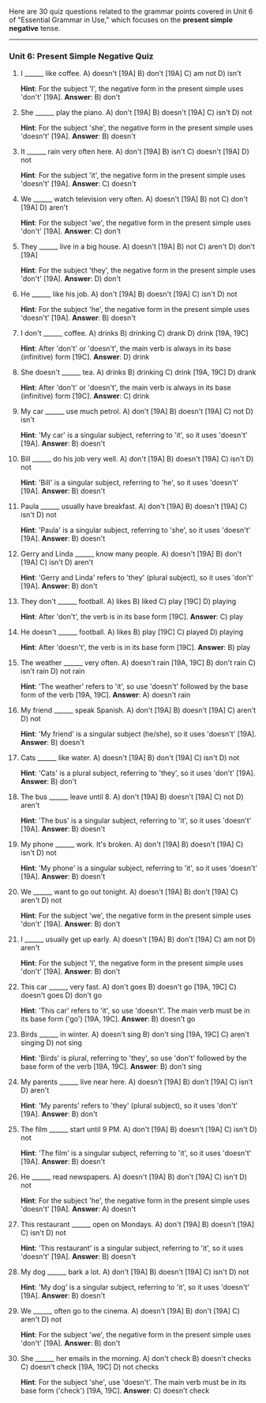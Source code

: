 Here are 30 quiz questions related to the grammar points covered in Unit 6 of "Essential Grammar in Use," which focuses on the **present simple negative** tense.

***

### Unit 6: Present Simple Negative Quiz

1.  I ______ like coffee.
    A) doesn't [19A]
    B) don't [19A]
    C) am not
    D) isn't

    **Hint**: For the subject 'I', the negative form in the present simple uses 'don't' [19A].
    **Answer**: B) don't

2.  She ______ play the piano.
    A) don't [19A]
    B) doesn't [19A]
    C) isn't
    D) not

    **Hint**: For the subject 'she', the negative form in the present simple uses 'doesn't' [19A].
    **Answer**: B) doesn't

3.  It ______ rain very often here.
    A) don't [19A]
    B) isn't
    C) doesn't [19A]
    D) not

    **Hint**: For the subject 'it', the negative form in the present simple uses 'doesn't' [19A].
    **Answer**: C) doesn't

4.  We ______ watch television very often.
    A) doesn't [19A]
    B) not
    C) don't [19A]
    D) aren't

    **Hint**: For the subject 'we', the negative form in the present simple uses 'don't' [19A].
    **Answer**: C) don't

5.  They ______ live in a big house.
    A) doesn't [19A]
    B) not
    C) aren't
    D) don't [19A]

    **Hint**: For the subject 'they', the negative form in the present simple uses 'don't' [19A].
    **Answer**: D) don't

6.  He ______ like his job.
    A) don't [19A]
    B) doesn't [19A]
    C) isn't
    D) not

    **Hint**: For the subject 'he', the negative form in the present simple uses 'doesn't' [19A].
    **Answer**: B) doesn't

7.  I don't ______ coffee.
    A) drinks
    B) drinking
    C) drank
    D) drink [19A, 19C]

    **Hint**: After 'don't' or 'doesn't', the main verb is always in its base (infinitive) form [19C].
    **Answer**: D) drink

8.  She doesn't ______ tea.
    A) drinks
    B) drinking
    C) drink [19A, 19C]
    D) drank

    **Hint**: After 'don't' or 'doesn't', the main verb is always in its base (infinitive) form [19C].
    **Answer**: C) drink

9.  My car ______ use much petrol.
    A) don't [19A]
    B) doesn't [19A]
    C) not
    D) isn't

    **Hint**: 'My car' is a singular subject, referring to 'it', so it uses 'doesn't' [19A].
    **Answer**: B) doesn't

10. Bill ______ do his job very well.
    A) don't [19A]
    B) doesn't [19A]
    C) isn't
    D) not

    **Hint**: 'Bill' is a singular subject, referring to 'he', so it uses 'doesn't' [19A].
    **Answer**: B) doesn't

11. Paula ______ usually have breakfast.
    A) don't [19A]
    B) doesn't [19A]
    C) isn't
    D) not

    **Hint**: 'Paula' is a singular subject, referring to 'she', so it uses 'doesn't' [19A].
    **Answer**: B) doesn't

12. Gerry and Linda ______ know many people.
    A) doesn't [19A]
    B) don't [19A]
    C) isn't
    D) aren't

    **Hint**: 'Gerry and Linda' refers to 'they' (plural subject), so it uses 'don't' [19A].
    **Answer**: B) don't

13. They don't ______ football.
    A) likes
    B) liked
    C) play [19C]
    D) playing

    **Hint**: After 'don't', the verb is in its base form [19C].
    **Answer**: C) play

14. He doesn't ______ football.
    A) likes
    B) play [19C]
    C) played
    D) playing

    **Hint**: After 'doesn't', the verb is in its base form [19C].
    **Answer**: B) play

15. The weather ______ very often.
    A) doesn't rain [19A, 19C]
    B) don't rain
    C) isn't rain
    D) not rain

    **Hint**: 'The weather' refers to 'it', so use 'doesn't' followed by the base form of the verb [19A, 19C].
    **Answer**: A) doesn't rain

16. My friend ______ speak Spanish.
    A) don't [19A]
    B) doesn't [19A]
    C) aren't
    D) not

    **Hint**: 'My friend' is a singular subject (he/she), so it uses 'doesn't' [19A].
    **Answer**: B) doesn't

17. Cats ______ like water.
    A) doesn't [19A]
    B) don't [19A]
    C) isn't
    D) not

    **Hint**: 'Cats' is a plural subject, referring to 'they', so it uses 'don't' [19A].
    **Answer**: B) don't

18. The bus ______ leave until 8.
    A) don't [19A]
    B) doesn't [19A]
    C) not
    D) aren't

    **Hint**: 'The bus' is a singular subject, referring to 'it', so it uses 'doesn't' [19A].
    **Answer**: B) doesn't

19. My phone ______ work. It's broken.
    A) don't [19A]
    B) doesn't [19A]
    C) isn't
    D) not

    **Hint**: 'My phone' is a singular subject, referring to 'it', so it uses 'doesn't' [19A].
    **Answer**: B) doesn't

20. We ______ want to go out tonight.
    A) doesn't [19A]
    B) don't [19A]
    C) aren't
    D) not

    **Hint**: For the subject 'we', the negative form in the present simple uses 'don't' [19A].
    **Answer**: B) don't

21. I ______ usually get up early.
    A) doesn't [19A]
    B) don't [19A]
    C) am not
    D) aren't

    **Hint**: For the subject 'I', the negative form in the present simple uses 'don't' [19A].
    **Answer**: B) don't

22. This car ______ very fast.
    A) don't goes
    B) doesn't go [19A, 19C]
    C) doesn't goes
    D) don't go

    **Hint**: 'This car' refers to 'it', so use 'doesn't'. The main verb must be in its base form ('go') [19A, 19C].
    **Answer**: B) doesn't go

23. Birds ______ in winter.
    A) doesn't sing
    B) don't sing [19A, 19C]
    C) aren't singing
    D) not sing

    **Hint**: 'Birds' is plural, referring to 'they', so use 'don't' followed by the base form of the verb [19A, 19C].
    **Answer**: B) don't sing

24. My parents ______ live near here.
    A) doesn't [19A]
    B) don't [19A]
    C) isn't
    D) aren't

    **Hint**: 'My parents' refers to 'they' (plural subject), so it uses 'don't' [19A].
    **Answer**: B) don't

25. The film ______ start until 9 PM.
    A) don't [19A]
    B) doesn't [19A]
    C) isn't
    D) not

    **Hint**: 'The film' is a singular subject, referring to 'it', so it uses 'doesn't' [19A].
    **Answer**: B) doesn't

26. He ______ read newspapers.
    A) doesn't [19A]
    B) don't [19A]
    C) isn't
    D) not

    **Hint**: For the subject 'he', the negative form in the present simple uses 'doesn't' [19A].
    **Answer**: A) doesn't

27. This restaurant ______ open on Mondays.
    A) don't [19A]
    B) doesn't [19A]
    C) isn't
    D) not

    **Hint**: 'This restaurant' is a singular subject, referring to 'it', so it uses 'doesn't' [19A].
    **Answer**: B) doesn't

28. My dog ______ bark a lot.
    A) don't [19A]
    B) doesn't [19A]
    C) isn't
    D) not

    **Hint**: 'My dog' is a singular subject, referring to 'it', so it uses 'doesn't' [19A].
    **Answer**: B) doesn't

29. We ______ often go to the cinema.
    A) doesn't [19A]
    B) don't [19A]
    C) aren't
    D) not

    **Hint**: For the subject 'we', the negative form in the present simple uses 'don't' [19A].
    **Answer**: B) don't

30. She ______ her emails in the morning.
    A) don't check
    B) doesn't checks
    C) doesn't check [19A, 19C]
    D) not checks

    **Hint**: For the subject 'she', use 'doesn't'. The main verb must be in its base form ('check') [19A, 19C].
    **Answer**: C) doesn't check